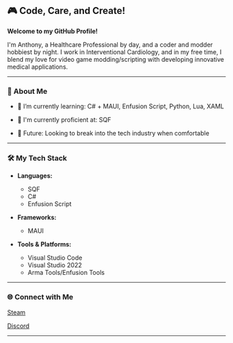 ## 🎮 Code, Care, and Create!

**Welcome to my GitHub Profile!**

I'm Anthony, a Healthcare Professional by day, and a coder and modder hobbiest by night. I work in Interventional Cardiology, and in my free time, I blend my love for video game modding/scripting with developing innovative medical applications.

---

### 🚀 About Me

- 🌱 I’m currently learning: C# + MAUI, Enfusion Script, Python, Lua, XAML
- 🎯 I'm currently proficient at: SQF

- 🔮 Future: Looking to break into the tech industry when comfortable

---

### 🛠️ My Tech Stack

- **Languages:**  
  - SQF
  - C#
  - Enfusion Script
  
- **Frameworks:**  
  - MAUI

- **Tools & Platforms:**  
  - Visual Studio Code
  - Visual Studio 2022
  - Arma Tools/Enfusion Tools

---

### 🌐 Connect with Me

[Steam](https://steamcommunity.com/id/HypoxicGaming/)

[Discord](discordapp.com/users/177167602768936960)

---
